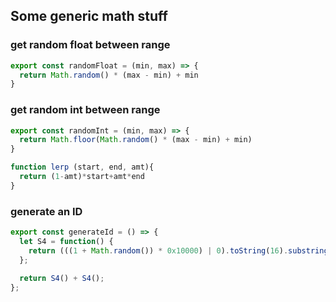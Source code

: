 ## Some generic math stuff


### get random float between range
```js
export const randomFloat = (min, max) => {
  return Math.random() * (max - min) + min
}
```


### get random int between range
```js
export const randomInt = (min, max) => {
  return Math.floor(Math.random() * (max - min) + min)
}
```

```js
function lerp (start, end, amt){
  return (1-amt)*start+amt*end
}
```

### generate an ID
```js
export const generateId = () => {
  let S4 = function() {
    return (((1 + Math.random()) * 0x10000) | 0).toString(16).substring(1);
  };

  return S4() + S4();
};
```
